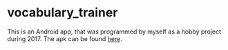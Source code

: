 # vocabulary_trainer
This is an Android app, that was programmed by myself as a hobby project during 2017. The apk can be found [here](app.apk).